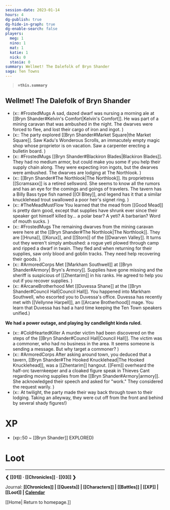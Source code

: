 ```yaml
---
session-date: 2023-01-14
hours: 4
dg-publish: true
dg-hide-in-graph: true
dg-enable-search: false
players: 
  meg: 1
  nino: 1
  mat: 1
  katie: 1
  nick: 0
  stasia: 0
summary: Wellmet! The Dalefolk of Bryn Shander
saga: Ten Towns
---
```

> **`=this.summary`**
## Wellmet! The Dalefolk of Bryn Shander
- (x:: #FrostedMugs A sad, dazed dwarf was nursing a morning ale at [[Bryn Shander#Kelvin's Comfort|Kelvin's Comfort]]. He was part of a mining caravan that was ambushed in the night. The dwarves were forced to flee, and lost their cargo of iron and ingot. )
- (x:: The party explored [[Bryn Shander#Market Square|the Market Square]]. Saw Kadu's Wonderous Scrolls, an immacutely empty magic shop whose proprietor is on vacation. Saw a carpenter erecting a bulletin board. )
- (x:: #FrostedMugs [[Bryn Shander#Blackiron Blades|Blackiron Blades]]. They had no medium armor, but could make you some if you help their supply chain along. They were expecting iron ingots, but the dwarves were ambushed. The dwarves are lodging at The Northlook. )
- (x:: [[Bryn Shander#The Northlook|The Northlook]]. Its proprietress [[Scramsaxx]] is a retired sellsword. She seems to know all the rumors and has an eye for the comings and goings of travelers. The tavern has a Billy Bass type fish named [[Ol Bitey]], and legend has it that a similar knucklehead trout swallowed a poor heir's signet ring. )
- (x:: #TheMeadMustFlow You learned that the mead from [[Good Mead]] is pretty darn good, except that supplies have shrunk ever since their speaker got himself killed by... a polar bear? A yeti? A barbarian? Word of mouth sucks. )
- (x:: #FrostedMugs The remaining dwarves from the mining caravan were here at the [[Bryn Shander#The Northlook|The Northlook]]. They are [[Hruna]], [[Korux]], and [[Storn]] of the [[Dwarven Valley]]. It turns out they weren't simply ambushed: a rogue yeti plowed through camp and ripped a dwarf in twain. They fled and when returning for their supplies, saw only blood and goblin tracks. They need help recovering their goods. )
- (x:: #ArmoredCorps Met [[Markham Southwell]] at [[Bryn Shander#Armory| Bryn's Armory]]. Supplies have gone missing and the sheriff is suspicious of [[Zhentarim]] in his ranks. He agreed to help you out if you recover supplies. )
- (x:: #ArcaneBrotherhood Met [[Duvessa Shane]] at the [[Bryn Shander#Council Hall|Council Hall]]. You happened into Markham Southwell, who escorted you to Duvessa's office. Duvessa has recently met with [[Vellynne Harpell]], an [[Arcane Brotherhood]] mage. You learn that Duvessa has had a hard time keeping the Ten Town speakers unified.)

**We had a power outage, and playing by candlelight kinda ruled.**

- (x:: #ColdHeartedKiller A murder victim had been discovered on the steps of the [[Bryn Shander#Council Hall|Council Hall]]. The victim was a commoner, who had no business in the area. It seems someone is sending a message. But why target a commoner? )
- (x:: #ArmoredCorps After asking around town, you deduced that a tavern, [[Bryn Shander#The Hooked Knucklehead|The Hooked Knucklehead]], was a [[Zhentarim]] hangout. [[Fern]] overheard the half-orc tavernkeeper and a cloaked figure speak in Thieves Cant regarding moving supplies from the [[Bryn Shander#Armory|armory]]. She acknowledged their speech and asked for "work." They considered the request warily. )
- (x:: At twilight, the party made their way back through town to their lodging. Taking an alleyway, they were cut off from the front and behind by several shady figures!)


# XP
- (xp::50 ~ [[Bryn Shander]] EXPLORED)

# Loot

---
**❮ [[01]] · [[Chronicles]] ·  [[03]] ❯**

Journal: **[[Chronicles]] | [[Quests]] |  [[Characters]] | [[Battles]] | [[XP]] | [[Loot]] | [Calendar](https://app.fantasy-calendar.com/calendars/38f9e3f5098bac1f655a4fb4241f35eb)**

[[Home| Return to homepage.]]
